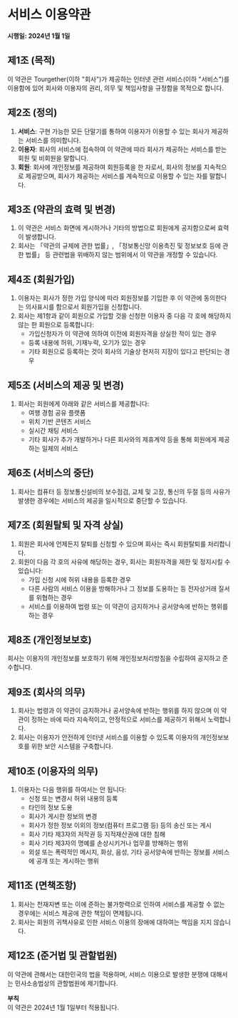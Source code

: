 # 서비스 이용약관

**시행일: 2024년 1월 1일**

## 제1조 (목적)

이 약관은 Tourgether(이하 "회사")가 제공하는 인터넷 관련 서비스(이하 "서비스")를 이용함에 있어 회사와 이용자의 권리, 의무 및 책임사항을 규정함을 목적으로 합니다.

## 제2조 (정의)

1. **서비스**: 구현 가능한 모든 단말기를 통하여 이용자가 이용할 수 있는 회사가 제공하는 서비스를 의미합니다.
2. **이용자**: 회사의 서비스에 접속하여 이 약관에 따라 회사가 제공하는 서비스를 받는 회원 및 비회원을 말합니다.
3. **회원**: 회사에 개인정보를 제공하여 회원등록을 한 자로서, 회사의 정보를 지속적으로 제공받으며, 회사가 제공하는 서비스를 계속적으로 이용할 수 있는 자를 말합니다.

## 제3조 (약관의 효력 및 변경)

1. 이 약관은 서비스 화면에 게시하거나 기타의 방법으로 회원에게 공지함으로써 효력이 발생합니다.
2. 회사는 「약관의 규제에 관한 법률」, 「정보통신망 이용촉진 및 정보보호 등에 관한 법률」 등 관련법을 위배하지 않는 범위에서 이 약관을 개정할 수 있습니다.

## 제4조 (회원가입)

1. 이용자는 회사가 정한 가입 양식에 따라 회원정보를 기입한 후 이 약관에 동의한다는 의사표시를 함으로서 회원가입을 신청합니다.
2. 회사는 제1항과 같이 회원으로 가입할 것을 신청한 이용자 중 다음 각 호에 해당하지 않는 한 회원으로 등록합니다:
   - 가입신청자가 이 약관에 의하여 이전에 회원자격을 상실한 적이 있는 경우
   - 등록 내용에 허위, 기재누락, 오기가 있는 경우
   - 기타 회원으로 등록하는 것이 회사의 기술상 현저히 지장이 있다고 판단되는 경우

## 제5조 (서비스의 제공 및 변경)

1. 회사는 회원에게 아래와 같은 서비스를 제공합니다:
   - 여행 경험 공유 플랫폼
   - 위치 기반 콘텐츠 서비스
   - 실시간 채팅 서비스
   - 기타 회사가 추가 개발하거나 다른 회사와의 제휴계약 등을 통해 회원에게 제공하는 일체의 서비스

## 제6조 (서비스의 중단)

1. 회사는 컴퓨터 등 정보통신설비의 보수점검, 교체 및 고장, 통신의 두절 등의 사유가 발생한 경우에는 서비스의 제공을 일시적으로 중단할 수 있습니다.

## 제7조 (회원탈퇴 및 자격 상실)

1. 회원은 회사에 언제든지 탈퇴를 신청할 수 있으며 회사는 즉시 회원탈퇴를 처리합니다.
2. 회원이 다음 각 호의 사유에 해당하는 경우, 회사는 회원자격을 제한 및 정지시킬 수 있습니다:
   - 가입 신청 시에 허위 내용을 등록한 경우
   - 다른 사람의 서비스 이용을 방해하거나 그 정보를 도용하는 등 전자상거래 질서를 위협하는 경우
   - 서비스를 이용하여 법령 또는 이 약관이 금지하거나 공서양속에 반하는 행위를 하는 경우

## 제8조 (개인정보보호)

회사는 이용자의 개인정보를 보호하기 위해 개인정보처리방침을 수립하여 공지하고 준수합니다.

## 제9조 (회사의 의무)

1. 회사는 법령과 이 약관이 금지하거나 공서양속에 반하는 행위를 하지 않으며 이 약관이 정하는 바에 따라 지속적이고, 안정적으로 서비스를 제공하기 위해서 노력합니다.
2. 회사는 이용자가 안전하게 인터넷 서비스를 이용할 수 있도록 이용자의 개인정보보호를 위한 보안 시스템을 구축합니다.

## 제10조 (이용자의 의무)

1. 이용자는 다음 행위를 하여서는 안 됩니다:
   - 신청 또는 변경시 허위 내용의 등록
   - 타인의 정보 도용
   - 회사가 게시한 정보의 변경
   - 회사가 정한 정보 이외의 정보(컴퓨터 프로그램 등) 등의 송신 또는 게시
   - 회사 기타 제3자의 저작권 등 지적재산권에 대한 침해
   - 회사 기타 제3자의 명예를 손상시키거나 업무를 방해하는 행위
   - 외설 또는 폭력적인 메시지, 화상, 음성, 기타 공서양속에 반하는 정보를 서비스에 공개 또는 게시하는 행위

## 제11조 (면책조항)

1. 회사는 천재지변 또는 이에 준하는 불가항력으로 인하여 서비스를 제공할 수 없는 경우에는 서비스 제공에 관한 책임이 면제됩니다.
2. 회사는 회원의 귀책사유로 인한 서비스 이용의 장애에 대하여는 책임을 지지 않습니다.

## 제12조 (준거법 및 관할법원)

이 약관에 관해서는 대한민국의 법을 적용하며, 서비스 이용으로 발생한 분쟁에 대해서는 민사소송법상의 관할법원에 제기합니다.

**부칙**  
이 약관은 2024년 1월 1일부터 적용됩니다.